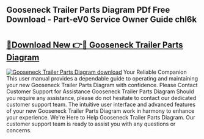## Gooseneck Trailer Parts Diagram PDf Free Download - Part-eV0 Service Owner Guide chl6k

# <h2><a href="http://dfm60l0.blite.top/?on=Gooseneck+Trailer+Parts+Diagram">🔗Download New 👉🔴 Gooseneck Trailer Parts Diagram</a></h2>

[![Gooseneck Trailer Parts Diagram download](https://i.imgur.com/lujVjoI.png)](http://dfm60l0.blite.top/?on=Gooseneck+Trailer+Parts+Diagram)
Your Reliable Companion This user manual provides a dependable guide to operating and maintaining your new Gooseneck Trailer Parts Diagram with confidence. Please Contact Customer Support for Assistance Gooseneck Trailer Parts Diagram Should you require any assistance, please do not hesitate to contact our dedicated customer support team. The intuitive user interface and advanced features of your new Gooseneck Trailer Parts Diagram work in harmony to enhance your experience. We're Here to Help Gooseneck Trailer Parts Diagram. Our customer support team is ready to assist you with any questions or concerns.
